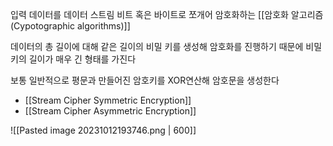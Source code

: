 
입력 데이터를 데이터 스트림 비트 혹은 바이트로 쪼개어 암호화하는 [[암호화 알고리즘(Cypotographic algorithms)]]

데이터의 총 길이에 대해 같은 길이의 비밀 키를 생성해 암호화를 진행하기 때문에 비밀 키의 길이가 매우 긴 형태를 가진다

보통 일반적으로 평문과 만들어진 암호키를 XOR연산해 암호문을 생성한다 

+ [[Stream Cipher Symmetric Encryption]]
+ [[Stream Cipher Asymmetric Encryption]]

![[Pasted image 20231012193746.png | 600]]